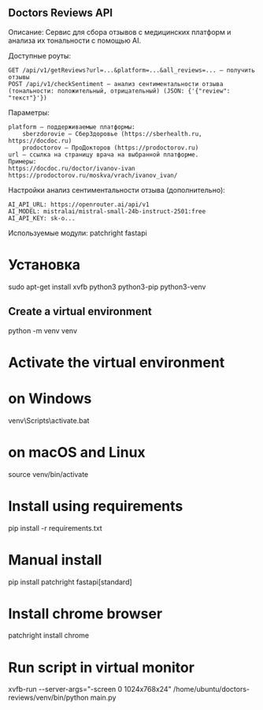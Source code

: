 ## Doctors Reviews API

 Описание:
Сервис для сбора отзывов с медицинских платформ и анализа их тональности с помощью AI.

Доступные роуты:

    GET /api/v1/getReviews?url=...&platform=...&all_reviews=... — получить отзывы
    POST /api/v1/checkSentiment — анализ сентиментальности отзыва (тональности: положительный, отрицательный) (JSON: {'{"review": "текст"}'})

Параметры:

    platform — поддерживаемые платформы:
        sberzdorovie — СберЗдоровье (https://sberhealth.ru, https://docdoc.ru)
        prodoctorov — ПроДокторов (https://prodoctorov.ru)
    url — ссылка на страницу врача на выбранной платформе.
    Примеры:
    https://docdoc.ru/doctor/ivanov-ivan
    https://prodoctorov.ru/moskva/vrach/ivanov_ivan/

Настройки анализ сентиментальности отзыва (дополнительно):

    AI_API_URL: https://openrouter.ai/api/v1
    AI_MODEL: mistralai/mistral-small-24b-instruct-2501:free
    AI_API_KEY: sk-o...


Используемые модули:
    patchright
    fastapi


# Установка

sudo apt-get install xvfb python3 python3-pip python3-venv 

## Create a virtual environment 
python -m venv venv

# Activate the virtual environment

#  on Windows
venv\Scripts\activate.bat

# on macOS and Linux
source venv/bin/activate

# Install using requirements
pip install -r requirements.txt

# Manual install
pip install patchright fastapi[standard]



# Install chrome browser
patchright install chrome

# Run script in virtual monitor
xvfb-run --server-args="-screen 0 1024x768x24" /home/ubuntu/doctors-reviews/venv/bin/python main.py